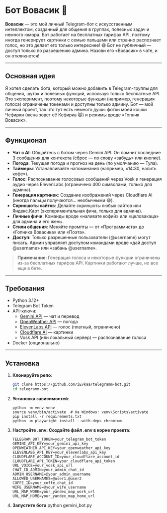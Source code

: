 # Бот Вовасик 🤖

**Вовасик** — это мой личный Telegram-бот с искусственным интеллектом, созданный для общения в группах, полезных задач и немного юмора. Бот работает на бесплатных тарифах API, поэтому иногда генерирует картинки с семью пальцами или странно распознает голос, но это делает его только интереснее! 😄 Бот не публичный — доступ только по разрешению админа. Назови его «Вовасик» в чате, и он откликнется!

---

## Основная идея

Я хотел сделать бота, который можно добавить в Telegram-группы для общения, шуток и полезных функций, используя только бесплатные API. Это эксперимент, поэтому некоторые функции (например, генерация голоса) ограничены токенами и доступны только админу. Бот — мой личный проект, так что тут есть немного души: фотки моей кошки Чефирки (жена зовет её Кефирка 😾) и режимы вроде «Гопник Вовасик».

---

## Функционал

- **Чат с AI**: Общайтесь с ботом через Gemini API. Он помнит последние 3 сообщения для контекста (сброс — по слову «забудь» или кнопке).
- **Погода**: Текущая погода и прогноз на день (по умолчанию — Тула).
- **Таймеры**: Устанавливайте напоминания (например, «14:30, налить кофе»).
- **Голос**: Распознавание голосовых сообщений через Vosk и генерация аудио через ElevenLabs (ограничено 400 символами, только для админа).
- **Генерация картинок**: Создание изображений через Cloudflare AI (иногда пальцы получаются... необычными 😅).
- **Скриншоты сайтов**: Делайте скриншоты любых сайтов или Яндекс.Карт (экспериментальная фича, только для админа).
- **Личные фичи**: Команды вроде «наливате кофий» или «целовакаца» для админа и его жены.
- **Стили общения**: Меняйте промпты — от «Программиста» до «Гопника Вовасика» или «Поэта».
- **Доступ**: Только разрешенные пользователи (@username) могут писать. Админ управляет доступом командами вроде «дай доступ @username» или «забань @username».

> **Примечание**: Генерация голоса и некоторые функции ограничены из-за бесплатных тарифов API. Картинки работают лучше, но все еще в бете.

---

## Требования

- Python 3.12+
- Telegram Bot Token [](https://t.me/BotFather)
- API-ключи:
  - [Gemini API](https://ai.google.dev/) — чат и перевод
  - [OpenWeather API](https://openweathermap.org/) — погода
  - [ElevenLabs API](https://elevenlabs.io/) — голос (платный, ограничено)
  - [Cloudflare AI](https://developers.cloudflare.com/) — картинки
  - Vosk API (или локальный сервер) — распознавание голоса
- Docker (опционально)

---

## Установка

1. **Клонируйте репо**:
   ```bash
   git clone https://github.com/iEvkaa/telegramm-bot.git
   cd telegramm-bot
    ```
2. **Установка зависимостей**:
    ```
    python -m venv venv
    source venv/bin/activate  # На Windows: venv\Scripts\activate
    pip install -r requirements.txt
    python -m playwright install --with-deps chromium
    ```
3. **Настройте .env: Создайте файл .env в корне проекта:**
    ```
    TELEGRAM_BOT_TOKEN=your_telegram_bot_token
    GEMINI_API_KEY=your_gemini_api_key
    OPENWEATHER_API_KEY=your_openweather_api_key
    ELEVENLABS_API_KEY=your_elevenlabs_api_key
    CLOUDFLARE_ACCOUNT_ID=your_cloudflare_account_id
    CLOUDFLARE_API_TOKEN=your_cloudflare_api_token
    URL_VOICE=your_vosk_api_url
    CHAT_ID_ADMIN=your_admin_chat_id
    ADMIN_USERNAME=@your_admin_username
    ALLOWED_USERNAMES=@user1,@user2
    COFFE_ID=your_coffe_chat_id
    WIFE_USERNAME=@your_wife_username
    URL_MAP_WORK=your_yandex_map_work_url
    URL_MAP_HOME=your_yandex_map_home_url
    ```
5. **Запустите бота**
    python gemini_bot.py



